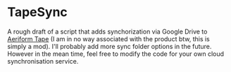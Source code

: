 # TapeSync
A rough draft of a script that adds synchorization via Google Drive to [Aeriform Tape](https://www.aeriform.io/docs/tape) (I am in no way associated with the product btw, this is simply a mod).
I'll probably add more sync folder options in the future. However in the mean time, feel free to modify the code for your own cloud synchronisation service. 
